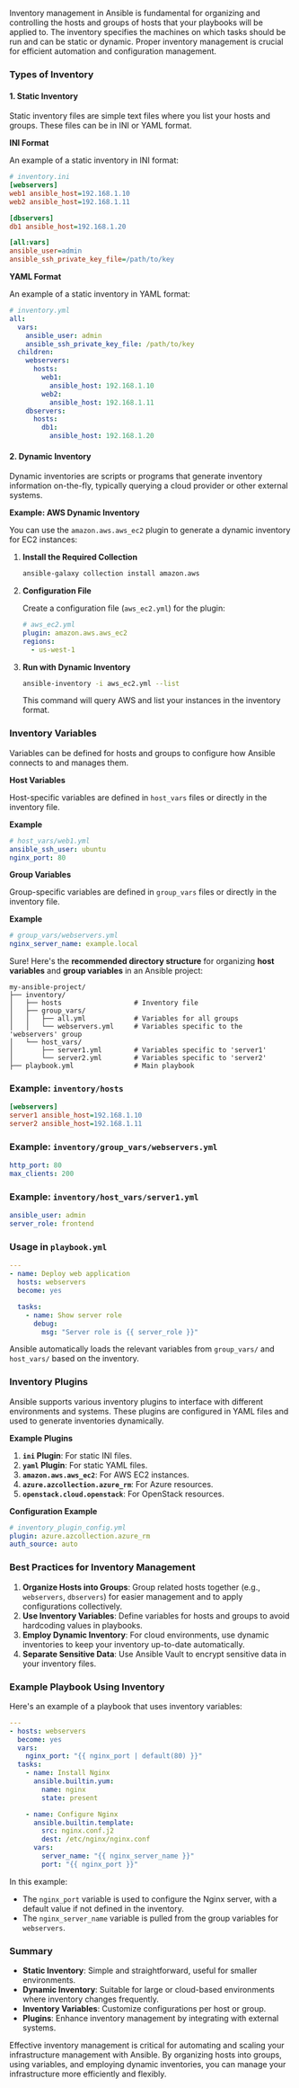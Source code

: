 Inventory management in Ansible is fundamental for organizing and controlling the hosts and groups of hosts that your playbooks will be applied to. The inventory specifies the machines on which tasks should be run and can be static or dynamic. Proper inventory management is crucial for efficient automation and configuration management.

### Types of Inventory

#### 1. **Static Inventory**

Static inventory files are simple text files where you list your hosts and groups. These files can be in INI or YAML format.

**INI Format**

An example of a static inventory in INI format:

```ini
# inventory.ini
[webservers]
web1 ansible_host=192.168.1.10
web2 ansible_host=192.168.1.11

[dbservers]
db1 ansible_host=192.168.1.20

[all:vars]
ansible_user=admin
ansible_ssh_private_key_file=/path/to/key
```

**YAML Format**

An example of a static inventory in YAML format:

```yaml
# inventory.yml
all:
  vars:
    ansible_user: admin
    ansible_ssh_private_key_file: /path/to/key
  children:
    webservers:
      hosts:
        web1:
          ansible_host: 192.168.1.10
        web2:
          ansible_host: 192.168.1.11
    dbservers:
      hosts:
        db1:
          ansible_host: 192.168.1.20
```

#### 2. **Dynamic Inventory**

Dynamic inventories are scripts or programs that generate inventory information on-the-fly, typically querying a cloud provider or other external systems.

**Example: AWS Dynamic Inventory**

You can use the `amazon.aws.aws_ec2` plugin to generate a dynamic inventory for EC2 instances:

1. **Install the Required Collection**

   ```bash
   ansible-galaxy collection install amazon.aws
   ```

2. **Configuration File**

   Create a configuration file (`aws_ec2.yml`) for the plugin:

   ```yaml
   # aws_ec2.yml
   plugin: amazon.aws.aws_ec2
   regions:
     - us-west-1
   ```

3. **Run with Dynamic Inventory**

   ```bash
   ansible-inventory -i aws_ec2.yml --list
   ```

   This command will query AWS and list your instances in the inventory format.

### Inventory Variables

Variables can be defined for hosts and groups to configure how Ansible connects to and manages them.

**Host Variables**

Host-specific variables are defined in `host_vars` files or directly in the inventory file.

**Example**

```yaml
# host_vars/web1.yml
ansible_ssh_user: ubuntu
nginx_port: 80
```

**Group Variables**

Group-specific variables are defined in `group_vars` files or directly in the inventory file.

**Example**

```yaml
# group_vars/webservers.yml
nginx_server_name: example.local
```
Sure! Here's the **recommended directory structure** for organizing **host variables** and **group variables** in an Ansible project:

```
my-ansible-project/
├── inventory/
│   ├── hosts                  # Inventory file
│   ├── group_vars/
│   │   ├── all.yml            # Variables for all groups
│   │   └── webservers.yml     # Variables specific to the 'webservers' group
│   └── host_vars/
│       ├── server1.yml        # Variables specific to 'server1'
│       └── server2.yml        # Variables specific to 'server2'
├── playbook.yml               # Main playbook
```

### Example: `inventory/hosts`

```ini
[webservers]
server1 ansible_host=192.168.1.10
server2 ansible_host=192.168.1.11
```

### Example: `inventory/group_vars/webservers.yml`

```yaml
http_port: 80
max_clients: 200
```

### Example: `inventory/host_vars/server1.yml`

```yaml
ansible_user: admin
server_role: frontend
```

### Usage in `playbook.yml`

```yaml
---
- name: Deploy web application
  hosts: webservers
  become: yes

  tasks:
    - name: Show server role
      debug:
        msg: "Server role is {{ server_role }}"
```

Ansible automatically loads the relevant variables from `group_vars/` and `host_vars/` based on the inventory.

### Inventory Plugins

Ansible supports various inventory plugins to interface with different environments and systems. These plugins are configured in YAML files and used to generate inventories dynamically.

**Example Plugins**

1. **`ini` Plugin**: For static INI files.
2. **`yaml` Plugin**: For static YAML files.
3. **`amazon.aws.aws_ec2`**: For AWS EC2 instances.
4. **`azure.azcollection.azure_rm`**: For Azure resources.
5. **`openstack.cloud.openstack`**: For OpenStack resources.

**Configuration Example**

```yaml
# inventory_plugin_config.yml
plugin: azure.azcollection.azure_rm
auth_source: auto
```

### Best Practices for Inventory Management

1. **Organize Hosts into Groups**: Group related hosts together (e.g., `webservers`, `dbservers`) for easier management and to apply configurations collectively.
2. **Use Inventory Variables**: Define variables for hosts and groups to avoid hardcoding values in playbooks.
3. **Employ Dynamic Inventory**: For cloud environments, use dynamic inventories to keep your inventory up-to-date automatically.
4. **Separate Sensitive Data**: Use Ansible Vault to encrypt sensitive data in your inventory files.

### Example Playbook Using Inventory

Here's an example of a playbook that uses inventory variables:

```yaml
---
- hosts: webservers
  become: yes
  vars:
    nginx_port: "{{ nginx_port | default(80) }}"
  tasks:
    - name: Install Nginx
      ansible.builtin.yum:
        name: nginx
        state: present

    - name: Configure Nginx
      ansible.builtin.template:
        src: nginx.conf.j2
        dest: /etc/nginx/nginx.conf
      vars:
        server_name: "{{ nginx_server_name }}"
        port: "{{ nginx_port }}"
```

In this example:
- The `nginx_port` variable is used to configure the Nginx server, with a default value if not defined in the inventory.
- The `nginx_server_name` variable is pulled from the group variables for `webservers`.

### Summary

- **Static Inventory**: Simple and straightforward, useful for smaller environments.
- **Dynamic Inventory**: Suitable for large or cloud-based environments where inventory changes frequently.
- **Inventory Variables**: Customize configurations per host or group.
- **Plugins**: Enhance inventory management by integrating with external systems.

Effective inventory management is critical for automating and scaling your infrastructure management with Ansible. By organizing hosts into groups, using variables, and employing dynamic inventories, you can manage your infrastructure more efficiently and flexibly.
